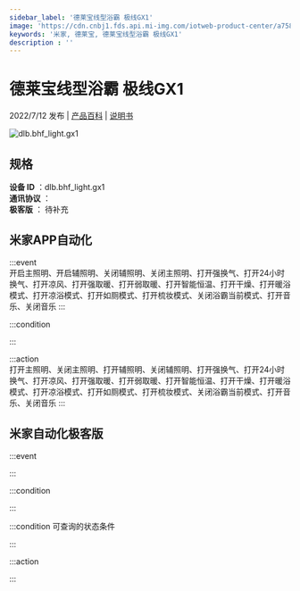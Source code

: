 ```yaml
---
sidebar_label: '德莱宝线型浴霸 极线GX1'
image: 'https://cdn.cnbj1.fds.api.mi-img.com/iotweb-product-center/a7585f6df7a343e287658120e0725c1f_1640671042289.png?GalaxyAccessKeyId=AKVGLQWBOVIRQ3XLEW&Expires=9223372036854775807&Signature=sCcgmjHbY6v9LPZ/wup6HrJYDxE='
keywords: '米家, 德莱宝, 德莱宝线型浴霸 极线GX1'
description : ''
---
```

# 德莱宝线型浴霸 极线GX1

2022/7/12 发布 | [产品百科](https://home.mi.com/webapp/content/baike/product/index.html?model=dlb.bhf_light.gx1/) | [说明书](https://home.mi.com/views/introduction.html?model=dlb.bhf_light.gx1&region=cn)

![dlb.bhf_light.gx1](https://cdn.cnbj1.fds.api.mi-img.com/iotweb-product-center/a7585f6df7a343e287658120e0725c1f_1640671042289.png?GalaxyAccessKeyId=AKVGLQWBOVIRQ3XLEW&Expires=9223372036854775807&Signature=sCcgmjHbY6v9LPZ/wup6HrJYDxE=)

## 规格  
> 
**设备 ID** ：dlb.bhf_light.gx1  
**通讯协议** ：  
**极客版**  ： 待补充 


## 米家APP自动化  

:::event  
开启主照明、开启辅照明、关闭辅照明、关闭主照明、打开强换气、打开24小时换气、打开凉风、打开强取暖、打开弱取暖、打开智能恒温、打开干燥、打开暖浴模式、打开凉浴模式、打开如厕模式、打开梳妆模式、关闭浴霸当前模式、打开音乐、关闭音乐
:::

:::condition  

:::

:::action   
打开主照明、关闭主照明、打开辅照明、关闭辅照明、打开强换气、打开24小时换气、打开凉风、打开强取暖、打开弱取暖、打开智能恒温、打开干燥、打开暖浴模式、打开凉浴模式、打开如厕模式、打开梳妆模式、关闭浴霸当前模式、打开音乐、关闭音乐
:::

## 米家自动化极客版  

:::event  

:::

:::condition  

:::

:::condition 可查询的状态条件  

:::

:::action  

:::

        
